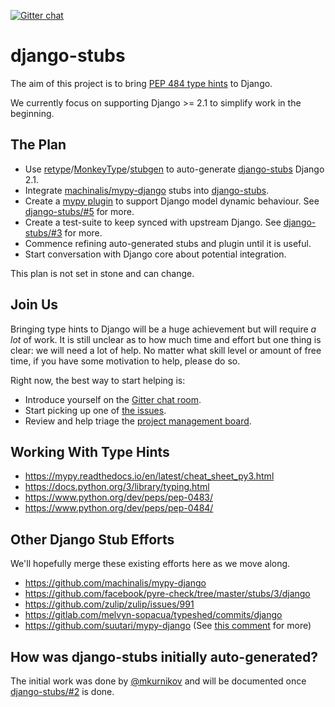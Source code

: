 [![Gitter chat](https://badges.gitter.im/gitterHQ/gitter.png)](https://gitter.im/mypy-django/Lobby)

# django-stubs

The aim of this project is to bring [PEP 484 type hints] to Django.

We currently focus on supporting Django >= 2.1 to simplify work in the beginning.

[PEP 484 type hints]: https://www.python.org/dev/peps/pep-0484/

## The Plan

  * Use [retype]/[MonkeyType]/[stubgen] to auto-generate [django-stubs] Django 2.1.
  * Integrate [machinalis/mypy-django] stubs into [django-stubs].
  * Create a [mypy plugin] to support Django model dynamic behaviour. See [django-stubs/#5] for more.
  * Create a test-suite to keep synced with upstream Django. See [django-stubs/#3] for more.
  * Commence refining auto-generated stubs and plugin until it is useful.
  * Start conversation with Django core about potential integration.

This plan is not set in stone and can change.

[django-stubs]: https://github.com/TypedDjango/django-stubs
[retype]: https://github.com/ambv/retype
[MonkeyType]: https://github.com/Instagram/MonkeyType
[stubgen]: https://github.com/python/mypy/blob/master/mypy/stubgen.py
[machinalis/mypy-django]: https://github.com/machinalis/mypy-django
[django-stubs/#3]: https://github.com/TypedDjango/django-stubs/issues/3
[mypy plugin]: https://github.com/python/mypy/tree/master/mypy/plugins
[django-stubs/#5]: https://github.com/TypedDjango/django-stubs/issues/5

## Join Us

Bringing type hints to Django will be a huge achievement but will require *a
lot* of work. It is still unclear as to how much time and effort but one thing
is clear: we will need a lot of help. No matter what skill level or amount of
free time, if you have some motivation to help, please do so.

Right now, the best way to start helping is:

  * Introduce yourself on the [Gitter chat room].
  * Start picking up one of [the issues].
  * Review and help triage the [project management board].

[Gitter chat room]: https://gitter.im/mypy-django/Lobby
[the issues]: https://github.com/TypedDjango/django-stubs/issues
[project management board]: https://github.com/orgs/TypedDjango/projects/1

## Working With Type Hints

  * https://mypy.readthedocs.io/en/latest/cheat_sheet_py3.html
  * https://docs.python.org/3/library/typing.html
  * https://www.python.org/dev/peps/pep-0483/
  * https://www.python.org/dev/peps/pep-0484/

## Other Django Stub Efforts

We'll hopefully merge these existing efforts here as we move along.

  * https://github.com/machinalis/mypy-django
  * https://github.com/facebook/pyre-check/tree/master/stubs/3/django
  * https://github.com/zulip/zulip/issues/991
  * https://gitlab.com/melvyn-sopacua/typeshed/commits/django
  * https://github.com/suutari/mypy-django (See [this comment] for more)

[this comment]: https://github.com/TypedDjango/django-stubs/issues/4#issuecomment-409478397

## How was django-stubs initially auto-generated?

The initial work was done by [@mkurnikov] and will be documented once [django-stubs/#2] is done.

[@mkurnikov]: https://github.com/mkurnikov
[django-stubs/#2]: https://github.com/TypedDjango/django-stubs/issues/2
